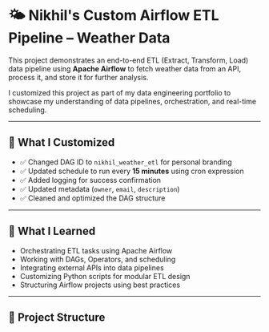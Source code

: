 # 🌤️ Nikhil's Custom Airflow ETL Pipeline – Weather Data

This project demonstrates an end-to-end ETL (Extract, Transform, Load) data pipeline using **Apache Airflow** to fetch weather data from an API, process it, and store it for further analysis.

I customized this project as part of my data engineering portfolio to showcase my understanding of data pipelines, orchestration, and real-time scheduling.

---

## 🔧 What I Customized

- ✅ Changed DAG ID to `nikhil_weather_etl` for personal branding
- ✅ Updated schedule to run every **15 minutes** using cron expression
- ✅ Added logging for success confirmation
- ✅ Updated metadata (`owner`, `email`, `description`)
- ✅ Cleaned and optimized the DAG structure

---

## 🧠 What I Learned

- Orchestrating ETL tasks using Apache Airflow
- Working with DAGs, Operators, and scheduling
- Integrating external APIs into data pipelines
- Customizing Python scripts for modular ETL design
- Structuring Airflow projects using best practices

---

## 🔗 Project Structure


